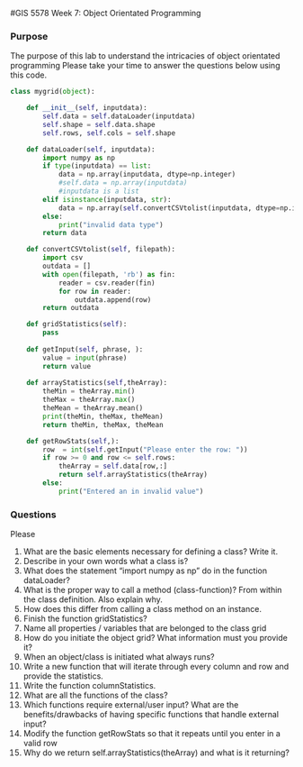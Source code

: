 #GIS 5578 Week 7: Object Orientated Programming

### Purpose
The purpose of this lab to understand the intricacies of object orientated programming
Please take your time to answer the questions below using this code.

```python
class mygrid(object):

    def __init__(self, inputdata):
        self.data = self.dataLoader(inputdata)
        self.shape = self.data.shape
        self.rows, self.cols = self.shape

    def dataLoader(self, inputdata):
        import numpy as np
        if type(inputdata) == list:
            data = np.array(inputdata, dtype=np.integer)
            #self.data = np.array(inputdata)
            #inputdata is a list
        elif isinstance(inputdata, str):
            data = np.array(self.convertCSVtolist(inputdata, dtype=np.integer))
        else:
            print("invalid data type")
        return data

    def convertCSVtolist(self, filepath):
        import csv
        outdata = []
        with open(filepath, 'rb') as fin:
            reader = csv.reader(fin)
            for row in reader:
                outdata.append(row)
        return outdata

    def gridStatistics(self):
        pass
            
    def getInput(self, phrase, ):
        value = input(phrase)
        return value
    
    def arrayStatistics(self,theArray):
        theMin = theArray.min()
        theMax = theArray.max()
        theMean = theArray.mean()
        print(theMin, theMax, theMean)
        return theMin, theMax, theMean

    def getRowStats(self,):
        row  = int(self.getInput("Please enter the row: "))
        if row >= 0 and row <= self.rows:
            theArray = self.data[row,:]
            return self.arrayStatistics(theArray)
        else:
            print("Entered an in invalid value")
```    

### Questions
Please 
1. What are the basic elements necessary for defining a class? Write it.
1. Describe in your own words what a class is?
1. What does the statement “import numpy as np” do in the function dataLoader?
1. What is the proper way to call a method (class-function)? From within the class definition. Also explain why.
1. How does this differ from calling a class method on an instance.
1. Finish the function gridStatistics?
1. Name all properties / variables that are belonged to the class grid
1. How do you initiate the object grid? What information must you provide it?
1. When an object/class is initiated what always runs?
1. Write a new function that will iterate through every column and row and provide the statistics.
1. Write the function columnStatistics.
1. What are all the functions of the class?
1. Which functions require external/user input? What are the benefits/drawbacks of having specific functions that handle external input?
1. Modify the function getRowStats so that it repeats until you enter in a valid row
1. Why do we return self.arrayStatistics(theArray) and what is it returning?
